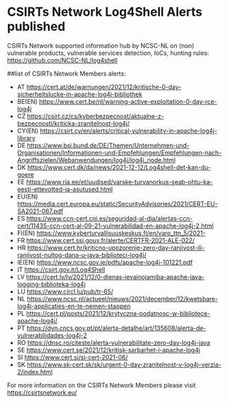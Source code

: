 # CSIRTs Network Log4Shell Alerts published

CSIRTs Network supported information hub by NCSC-NL on (non) vulnerable products, vulnerable services detection, IoCs, hunting rules: 
https://github.com/NCSC-NL/log4shell

##list of CSIRTs Network Members alerts:

- AT      https://cert.at/de/warnungen/2021/12/kritische-0-day-sicherheitslucke-in-apache-log4j-bibliothek
- BE(EN)	https://www.cert.be/nl/warning-active-exploitation-0-day-rce-log4j
- CZ      https://csirt.cz/cs/kyberbezpecnost/aktualne-z-bezpecnosti/kriticka-zranitelnost-log4j/
- CY(EN)  https://csirt.cy/en/alerts/critical-vulnerability-in-apache-log4j-library
- DE      https://www.bsi.bund.de/DE/Themen/Unternehmen-und-Organisationen/Informationen-und-Empfehlungen/Empfehlungen-nach-Angriffszielen/Webanwendungen/log4j/log4j_node.html
- DK      https://www.cert.dk/da/news/2021-12-12/Log4shell-det-kan-du-goere
- EE      https://www.ria.ee/et/uudised/varske-turvanorkus-seab-ohtu-ka-eesti-ettevotted-ja-asutused.html
- EU(EN)  https://media.cert.europa.eu/static/SecurityAdvisories/2021/CERT-EU-SA2021-067.pdf
- ES      https://www.ccn-cert.cni.es/seguridad-al-dia/alertas-ccn-cert/11435-ccn-cert-al-09-21-vulnerabilidad-en-apache-log4j-2.html
- FI(EN)	https://www.kyberturvallisuuskeskus.fi/en/varo_ttn_5/2021- 
- FR 	    https://www.cert.ssi.gouv.fr/alerte/CERTFR-2021-ALE-022/
- HR      https://www.cert.hr/kriticno-upozorenje-zero-day-ranjivost-ili-ranjivost-nultog-dana-u-java-biblioteci-log4j/
- IE(EN) 	https://www.ncsc.gov.ie/pdfs/apache-log4j-101221.pdf
- IT      https://csirt.gov.it/Log4Shell
- LV 	    https://cert.lv/lv/2021/12/0-dienas-ievainojamiba-apache-java-logging-biblioteka-log4j
- LU 	    https://www.circl.lu/pub/tr-65/
- NL 	    https://www.ncsc.nl/actueel/nieuws/2021/december/12/kwetsbare-log4j-applicaties-en-te-nemen-stappen
- PL 	    https://cert.pl/posts/2021/12/krytyczna-podatnosc-w-bibliotece-apache-log4j/
- PT 	    https://dyn.cncs.gov.pt/pt/alerta-detalhe/art/135608/alerta-de-vulnerabilidades-log4j-2
- RO	    https://dnsc.ro/citeste/alerta-vulnerabilitate-zero-day-log4j-java
- SE 	    https://www.cert.se/2021/12/kritisk-sarbarhet-i-apache-log4j
- SI 	    https://www.cert.si/si-cert-2021-06/
- SK	    https://www.sk-cert.sk/sk/urgent-0-day-zranitelnost-v-log4j-verzia-2/index.html

For more information on the CSIRTs Network Members please visit https://csirtsnetwork.eu/ 
